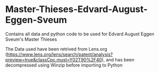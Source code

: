 # Master-Thieses-Edvard-August-Eggen-Sveum
Contains all data and python code to be used for Edvard August Eggen Sveum's Master Thieses 

The Data used have been retrived from Lens.org (https://www.lens.org/lens/search/patent/analysis?preview=true&classCpc.must=Y02T90%2F40), and has been decompressed using Winzip before importing to Python

